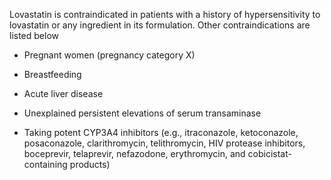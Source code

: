 Lovastatin is contraindicated in patients with a history of hypersensitivity to lovastatin or any ingredient in its formulation. Other contraindications are listed below

- Pregnant women (pregnancy category X)

- Breastfeeding

- Acute liver disease

- Unexplained persistent elevations of serum transaminase

- Taking potent CYP3A4 inhibitors (e.g., itraconazole, ketoconazole, posaconazole, clarithromycin, telithromycin, HIV protease inhibitors, boceprevir, telaprevir, nefazodone, erythromycin, and cobicistat-containing products)
